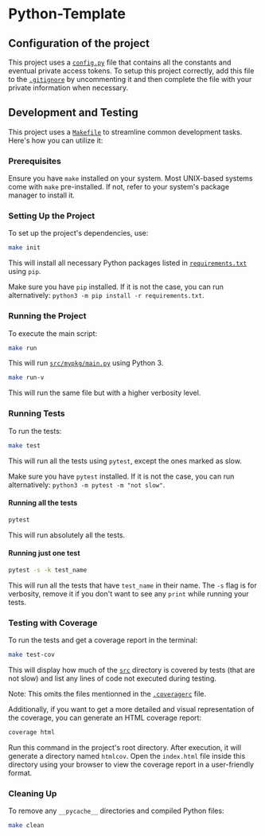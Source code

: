 # Python-Template

## Configuration of the project

This project uses a [`config.py`](src/config.py) file that contains all the constants and eventual private access tokens. To setup this project correctly, add this file to the [`.gitignore`](.gitignore) by uncommenting it and then complete the file with your private information when necessary.

## Development and Testing

This project uses a [`Makefile`](Makefile) to streamline common development tasks. Here's how you can utilize it:

### Prerequisites

Ensure you have `make` installed on your system. Most UNIX-based systems come with `make` pre-installed. If not, refer to your system's package manager to install it.

### Setting Up the Project

To set up the project's dependencies, use:

```bash
make init
```

This will install all necessary Python packages listed in [`requirements.txt`](requirements.txt) using `pip`.  

Make sure you have `pip` installed. If it is not the case, you can run alternatively: `python3 -m pip install -r requirements.txt`.

### Running the Project

To execute the main script:

```bash
make run
```

This will run [`src/mypkg/main.py`](src/mypkg/main.py) using Python 3.

```bash
make run-v
```

This will run the same file but with a higher verbosity level.

### Running Tests

To run the tests:

```bash
make test
```

This will run all the tests using `pytest`, except the ones marked as slow.

Make sure you have `pytest` installed. If it is not the case, you can run alternatively: `python3 -m pytest -m "not slow"`.

#### Running all the tests

```bash
pytest
```

This will run absolutely all the tests.

#### Running just one test

```bash
pytest -s -k test_name
```

This will run all the tests that have `test_name` in their name. The `-s` flag is for verbosity, remove it if you don't want to see any `print` while running your tests.

### Testing with Coverage

To run the tests and get a coverage report in the terminal:

```bash
make test-cov
```

This will display how much of the [`src`](src/) directory is covered by tests (that are not slow) and list any lines of code not executed during testing.

Note: This omits the files mentionned in the [`.coveragerc`](.coveragerc) file.

Additionally, if you want to get a more detailed and visual representation of the coverage, you can generate an HTML coverage report:

```bash
coverage html
```

Run this command in the project's root directory. After execution, it will generate a directory named `htmlcov`. Open the `index.html` file inside this directory using your browser to view the coverage report in a user-friendly format.

### Cleaning Up

To remove any `__pycache__` directories and compiled Python files:

```bash
make clean
```
